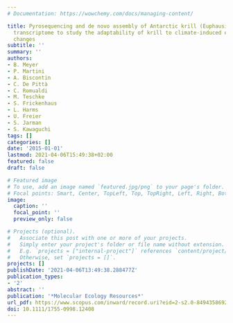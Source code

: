 ```yaml
---
# Documentation: https://wowchemy.com/docs/managing-content/

title: Pyrosequencing and de novo assembly of Antarctic krill (Euphausia superba)
  transcriptome to study the adaptability of krill to climate-induced environmental
  changes
subtitle: ''
summary: ''
authors:
- B. Meyer
- P. Martini
- A. Biscontin
- C. De Pittà
- C. Romualdi
- M. Teschke
- S. Frickenhaus
- L. Harms
- U. Freier
- S. Jarman
- S. Kawaguchi
tags: []
categories: []
date: '2015-01-01'
lastmod: 2021-04-06T15:49:38+02:00
featured: false
draft: false

# Featured image
# To use, add an image named `featured.jpg/png` to your page's folder.
# Focal points: Smart, Center, TopLeft, Top, TopRight, Left, Right, BottomLeft, Bottom, BottomRight.
image:
  caption: ''
  focal_point: ''
  preview_only: false

# Projects (optional).
#   Associate this post with one or more of your projects.
#   Simply enter your project's folder or file name without extension.
#   E.g. `projects = ["internal-project"]` references `content/project/deep-learning/index.md`.
#   Otherwise, set `projects = []`.
projects: []
publishDate: '2021-04-06T13:49:38.288477Z'
publication_types:
- '2'
abstract: ''
publication: '*Molecular Ecology Resources*'
url_pdf: https://www.scopus.com/inward/record.uri?eid=2-s2.0-84943586929&doi=10.1111%2f1755-0998.12408&partnerID=40&md5=9f3afe3a7265a493042495b3265161c2
doi: 10.1111/1755-0998.12408
---
```

